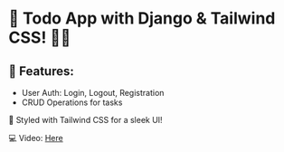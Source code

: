 
# 🌟 Todo App with Django & Tailwind CSS! 📝🚀

## 🔐 Features:
- User Auth: Login, Logout, Registration
- CRUD Operations for tasks

🎨 Styled with Tailwind CSS for a sleek UI!

💻 Video: [Here]([https://your-todo-app-demo.herokuapp.com/](https://www.linkedin.com/posts/harshitpathak18_django-tailwindcss-todoapp-activity-7159434359094104064-5kf6?utm_source=share&utm_medium=member_desktop)https://www.linkedin.com/posts/harshitpathak18_django-tailwindcss-todoapp-activity-7159434359094104064-5kf6?utm_source=share&utm_medium=member_desktop)
